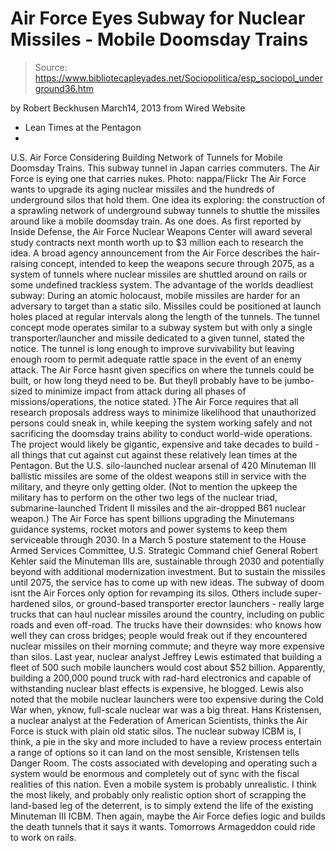 # Air Force Eyes Subway for Nuclear Missiles - Mobile Doomsday Trains

> Source: https://www.bibliotecapleyades.net/Sociopolitica/esp_sociopol_underground36.htm

by Robert Beckhusen
March14, 2013
from
Wired Website
- Lean Times at the Pentagon
-
U.S. Air Force Considering Building
Network of Tunnels
for Mobile Doomsday Trains.
This subway tunnel in Japan
carries commuters.
The Air Force is eying one
that carries nukes.
Photo: nappa/Flickr
The Air Force wants to upgrade its aging nuclear
missiles and the hundreds of underground silos that hold them.
One idea its exploring: the construction of a
sprawling network of underground subway tunnels to shuttle the missiles
around like a mobile doomsday train. As one does.
As first reported by Inside Defense,
the Air Force Nuclear Weapons Center will
award several study contracts next month worth up to $3 million each to
research the idea.
A broad agency announcement from the Air Force describes the
hair-raising concept, intended to keep the weapons secure through 2075, as a
system of tunnels where nuclear missiles are shuttled around on rails or
some undefined trackless system.
The advantage of the worlds deadliest subway:
During an atomic holocaust, mobile missiles are harder for an adversary to
target than a static silo.
Missiles could be positioned at launch holes
placed at regular intervals along the length of the tunnels.
The tunnel concept mode operates similar to
a subway system but with only a single transporter/launcher and missile
dedicated to a given tunnel, stated the notice.
The tunnel is long enough to improve
survivability but leaving enough room to permit adequate rattle space
in the event of an enemy attack.
The Air Force hasnt given specifics on where
the tunnels could be built, or how long theyd need to be.
But theyll probably have to be jumbo-sized
to minimize impact from attack during all phases of
missions/operations, the notice stated.
}The Air Force requires that all
research proposals address ways to minimize likelihood that
unauthorized persons could sneak in, while keeping the system working
safely and not sacrificing the doomsday trains ability to conduct
world-wide operations.
The project would likely be gigantic, expensive
and take decades to build - all things that cut against cut against these
relatively lean times at the Pentagon.
But the U.S. silo-launched nuclear arsenal of
420 Minuteman III ballistic missiles are some of the oldest weapons
still in service with the military, and theyre only getting older.
(Not to mention the upkeep the military has to
perform on the other two legs of the nuclear triad, submarine-launched
Trident
II missiles and the air-dropped
B61 nuclear weapon.)
The Air Force has
spent
billions upgrading the Minutemans guidance systems, rocket motors and
power systems to keep them serviceable through 2030.
In a March 5 posture
statement to the House Armed Services Committee, U.S. Strategic
Command chief General Robert Kehler said the Minuteman IIIs are,
sustainable through 2030 and potentially
beyond with additional modernization investment.
But to sustain the missiles until 2075, the
service has to come up with new ideas.
The subway of doom isnt the Air Forces only
option for revamping its silos. Others include super-hardened silos, or
ground-based transporter erector launchers - really large trucks that can
haul nuclear missiles around the country, including on public roads and even
off-road.
The trucks have their downsides:
who knows how
well they can cross bridges; people would freak out if they encountered
nuclear missiles on their morning commute; and theyre way more
expensive than silos.
Last year, nuclear analyst Jeffrey Lewis estimated that building a fleet of 500 such mobile launchers
would cost about $52 billion.
Apparently,
building a 200,000 pound truck with rad-hard electronics and capable
of withstanding nuclear blast effects is expensive, he blogged.
Lewis also noted that the mobile nuclear
launchers were too expensive during the Cold War when, yknow, full-scale
nuclear war was a big threat.
Hans Kristensen, a nuclear analyst at the
Federation of American Scientists, thinks the Air Force is stuck with plain
old static silos.
The nuclear subway ICBM is, I think, a pie
in the sky and more included to have a review process entertain a range
of options so it can land on the most sensible, Kristensen tells Danger
Room.
The costs associated with developing and
operating such a system would be enormous and completely out of sync
with the fiscal realities of this nation. Even a mobile system is
probably unrealistic. I think the most likely, and probably only
realistic option short of scrapping the land-based leg of the deterrent,
is to simply extend the life of the existing Minuteman III ICBM.
Then again, maybe the Air Force defies logic and
builds the death tunnels that it says it wants.
Tomorrows Armageddon could ride to work on
rails.
